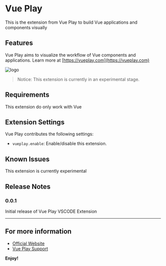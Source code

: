 # Vue Play

This is the extension from Vue Play to build Vue applications and components visually

## Features

Vue Play aims to visualize the workflow of Vue components and applications.
Learn more at [https://vueplay.com](https://vueplay.com)

![logo](https://ph-files.imgix.net/015a2a1e-1a13-4d22-b1bf-a96e7c8e2cd0.png)

> Notice: This extension is currently in an experimental stage.

## Requirements

This extension do only work with Vue

## Extension Settings

Vue Play contributes the following settings:

* `vueplay.enable`: Enable/disable this extension.

## Known Issues

This extension is currently experimental

## Release Notes

### 0.0.1

Initial release of Vue Play VSCODE Extension

---

## For more information

* [Official Website](https://vueplay.com)
* [Vue Play Support](https://vueplay.com/support)

**Enjoy!**
